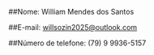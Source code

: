 ##Nome:
William Mendes dos Santos

##E-mail:
willsozin2025@outlook.com

##Número de telefone: 
(79) 9 9936-5157

